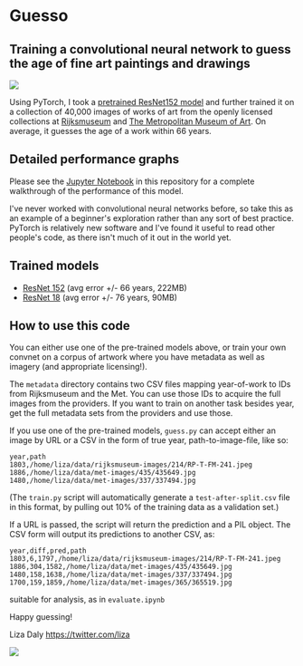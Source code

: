 # Guesso
## Training a convolutional neural network to guess the age of fine art paintings and drawings

<img src="https://github.com/lizadaly/guesso/blob/master/images/ex1.png?raw=true">

Using PyTorch, I took a [pretrained ResNet152 model](http://pytorch.org/docs/torchvision/models.html) and further trained it on a collection of 40,000 images of works of art from the openly licensed collections at [Rijksmuseum](https://rijksmuseum.github.io/) and [The Metropolitan Museum of Art](https://github.com/metmuseum/openaccess). On average, it guesses the age of a work within 66 years.

## Detailed performance graphs
Please see the <a href="https://github.com/lizadaly/guesso/blob/master/evaluate.ipynb">Jupyter Notebook</a> in this repository for a complete walkthrough of the performance of this model.

I've never worked with convolutional neural networks before, so take this as an example of a beginner's exploration rather than any sort of best practice. PyTorch is relatively new software and I've found it useful to read other people's code, as there isn't much of it out in the world yet.

## Trained models
* <a href="https://s3.amazonaws.com/worldwritable/nn-models/guesso-resnet-152.pth">ResNet 152</a> (avg error +/- 66 years, 222MB)
* <a href="https://s3.amazonaws.com/worldwritable/nn-models/guesso-resnet-18.pth">ResNet 18</a> (avg error +/- 76 years, 90MB)

## How to use this code

You can either use one of the pre-trained models above, or train your own convnet on a corpus of artwork
where you have metadata as well as imagery (and appropriate licensing!).

The `metadata` directory contains two CSV files mapping year-of-work to IDs from Rijksmuseum and the Met. You can use those
IDs to acquire the full images from the providers. If you want to train on another task besides year, get the
full metadata sets from the providers and use those.

If you use one of the pre-trained models, `guess.py` can accept either an image by URL or a CSV in the
form of true year, path-to-image-file, like so:

```
year,path
1803,/home/liza/data/rijksmuseum-images/214/RP-T-FM-241.jpeg
1886,/home/liza/data/met-images/435/435649.jpg
1480,/home/liza/data/met-images/337/337494.jpg
```

(The `train.py` script will automatically generate a `test-after-split.csv` file in this format, by pulling out 10% of the training data as a validation set.)

If a URL is passed, the script will return the prediction and a PIL object. The CSV form
will output its predictions to another CSV, as:

```
year,diff,pred,path
1803,6,1797,/home/liza/data/rijksmuseum-images/214/RP-T-FM-241.jpeg
1886,304,1582,/home/liza/data/met-images/435/435649.jpg
1480,158,1638,/home/liza/data/met-images/337/337494.jpg
1700,159,1859,/home/liza/data/met-images/365/365519.jpg
```

suitable for analysis, as in `evaluate.ipynb`

Happy guessing!

Liza Daly
https://twitter.com/liza

<img src="https://github.com/lizadaly/guesso/blob/master/images/ex3.png?raw=true">
